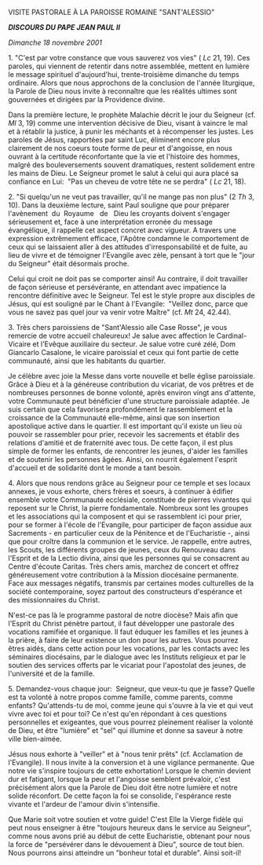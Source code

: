 VISITE PASTORALE À LA PAROISSE ROMAINE "SANT'ALESSIO"

***DISCOURS DU PAPE JEAN PAUL II***

*Dimanche 18 novembre 2001*

1. "C'est par votre constance que vous sauverez vos vies" ( *Lc* 21, 19). Ces paroles, qui viennent de retentir dans notre assemblée, mettent en lumière le message spirituel d'aujourd'hui, trente-troisième dimanche du temps ordinaire. Alors que nous approchons de la conclusion de l'année liturgique, la Parole de Dieu nous invite à reconnaître que les réalités ultimes sont gouvernées et dirigées par la Providence divine.

Dans la première lecture, le prophète Malachie décrit le jour du Seigneur (cf. *Ml* 3, 19) comme une intervention décisive de Dieu, visant à vaincre le mal et à rétablir la justice, à punir les méchants et à récompenser les justes. Les paroles de Jésus, rapportées par saint Luc, éliminent encore plus clairement de nos coeurs toute forme de peur et d'angoisse, en nous ouvrant à la certitude réconfortante que la vie et l'histoire des hommes, malgré des bouleversements souvent dramatiques, restent solidement entre les mains de Dieu. Le Seigneur promet le salut à celui qui aura placé sa confiance en Lui:  "Pas un cheveu de votre tête ne se perdra" ( *Lc* 21, 18).

2. "Si quelqu'un ne veut pas travailler, qu'il ne mange pas non plus" (2 *Th* 3, 10). Dans la deuxième lecture, saint Paul souligne que pour préparer l'avènement  du  Royaume   de   Dieu les croyants doivent s'engager sérieusement et, face à une interprétation erronée du message évangélique, il rappelle cet aspect concret avec vigueur. A travers une expression extrêmement efficace, l'Apôtre condamne le comportement de ceux qui se laissaient aller à des attitudes d'irresponsabilité et de fuite, au lieu de vivre et de témoigner l'Evangile avec zèle, pensant à tort que le "jour du Seigneur" était désormais proche.

Celui qui croit ne doit pas se comporter ainsi! Au contraire, il doit travailler de façon sérieuse et persévérante, en attendant avec impatience la rencontre définitive avec le Seigneur. Tel est le style propre aux disciples de Jésus, qui est souligné par le Chant à l'Evangile:  "Veillez donc, parce que vous ne savez pas quel jour va venir votre Maître" (cf. *Mt* 24, 42.44).

3. Très chers paroissiens de "Sant'Alessio alle Case Rosse", je vous remercie de votre accueil chaleureux! Je salue avec affection le Cardinal-Vicaire et l'Evêque auxiliaire du secteur. Je salue votre curé zélé, Dom Giancarlo Casalone, le vicaire paroissial et ceux qui font partie de cette communauté, ainsi que les habitants du quartier.

Je célèbre avec joie la Messe dans vorte nouvelle et belle église paroissiale. Grâce à Dieu et à la généreuse contribution du vicariat, de vos prêtres et de nombreuses personnes de bonne volonté, après environ vingt ans d'attente, votre Communauté peut bénéficier d'une structure paroissiale adaptée. Je suis certain que cela favorisera profondément le rassemblement et la croissance de la Communauté elle-même, ainsi que son insertion apostolique active dans le quartier. Il est important qu'il existe un lieu où pouvoir se rassembler pour prier, recevoir les sacrements et établir des relations d'amitié et de fraternité avec tous. De cette façon, il est plus simple de former les enfants, de rencontrer les jeunes, d'aider les familles et de soutenir les personnes âgées. Ainsi, on nourrit également l'esprit d'accueil et de solidarité dont le monde a tant besoin.

4. Alors que nous rendons grâce au Seigneur pour ce temple et ses locaux annexes, je vous exhorte, chers frères et soeurs, à continuer à édifier ensemble votre Communauté ecclésiale, constituée de pierres vivantes qui reposent sur le Christ, la pierre fondamentale. Nombreux sont les groupes et les associations qui la composent et qui se rassemblent ici pour prier, pour se former à l'école de l'Evangile, pour participer de façon assidue aux Sacrements - en particulier ceux de la Pénitence et de l'Eucharistie -, ainsi que pour croître dans la communion et le service. Je rappelle, entre autres, les Scouts, les différents groupes de jeunes, ceux du Renouveau dans l'Esprit et de la Lectio divina, ainsi que les personnes qui se consacrent au Centre d'écoute Caritas. Très chers amis, marchez de concert et offrez généreusement votre contribution à la Mission diocésaine permanente. Face aux messages négatifs, transmis par certaines modes culturelles de la société contemporaine, soyez partout des constructeurs d'espérance et des missionnaires du Christ.

N'est-ce pas là le programme pastoral de notre diocèse? Mais afin que l'Esprit du Christ pénètre partout, il faut développer une pastorale des vocations ramifiée et organique. Il faut éduquer les familles et les jeunes à la prière, à faire de leur existence un don pour les autres. Vous pourrez êtres aidés, dans cette action pour les vocations, par les contacts avec les séminaires diocésains, par le dialogue avec les Instituts religieux et par le soutien des services offerts par le vicariat pour l'apostolat des jeunes, de l'université et de la famille.

5. Demandez-vous chaque jour:  Seigneur, que veux-tu que je fasse? Quelle est ta volonté à notre propos comme famille, comme parents, comme enfants? Qu'attends-tu de moi, comme jeune qui s'ouvre à la vie et qui veut vivre avec toi et pour toi? Ce n'est qu'en répondant à ces questions personnelles et exigeantes, que vous pourrez pleinement réaliser la volonté de Dieu, et être "lumière" et "sel" qui illumine et donne sa saveur à notre ville bien-aimée.

Jésus nous exhorte à "veiller" et à "nous tenir prêts" (cf. Acclamation de l'Evangile). Il nous invite à la conversion et à une vigilance permanente. Que notre vie s'inspire toujours de cette exhortation! Lorsque le chemin devient dur et fatigant, lorsque la peur et l'angoisse semblent prévaloir, c'est précisément alors que la Parole de Dieu doit être notre lumière et notre solide réconfort. De cette façon la foi se consolide, l'espérance reste vivante et l'ardeur de l'amour divin s'intensifie.

Que Marie soit votre soutien et votre guide! C'est Elle la Vierge fidèle qui peut nous enseigner à être "toujours heureux dans le service au Seigneur", comme nous avons prié au début de cette Eucharistie, obtenant pour nous la force de "persévérer dans le dévouement à Dieu", source de tout bien. Nous pourrons ainsi atteindre un "bonheur total et durable". Ainsi soit-il!